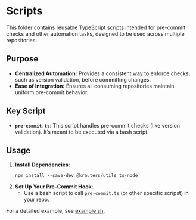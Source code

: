 # Scripts

This folder contains reusable TypeScript scripts intended for pre-commit checks and other automation tasks, designed to be used across multiple repositories.

## Purpose

- **Centralized Automation:** Provides a consistent way to enforce checks, such as version validation, before committing changes.
- **Ease of Integration:** Ensures all consuming repositories maintain uniform pre-commit behavior.

## Key Script

- **`pre-commit.ts`**: This script handles pre-commit checks (like version validation). It’s meant to be executed via a bash script.

## Usage

1. **Install Dependencies**:
    ```
    npm install --save-dev @krauters/utils ts-node
    ```
2. **Set Up Your Pre-Commit Hook**:
   - Use a bash script to call `pre-commit.ts` (or other specific scripst) in your repo.

For a detailed example, see [example.sh](./example.sh).
